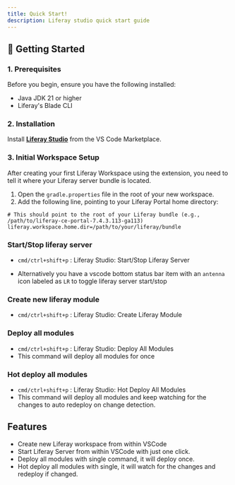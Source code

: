 ```yaml
---
title: Quick Start!
description: Liferay studio quick start guide
---
```


## 🏁 Getting Started

### 1. Prerequisites

Before you begin, ensure you have the following installed:

- Java JDK 21 or higher
- Liferay's Blade CLI

### 2. Installation

Install [**Liferay Studio**](https://marketplace.visualstudio.com/items?itemName=maratib.liferay-studio) from the VS Code Marketplace.

### 3. Initial Workspace Setup

After creating your first Liferay Workspace using the extension, you need to tell it where your Liferay server bundle is located.

1.  Open the `gradle.properties` file in the root of your new workspace.
2.  Add the following line, pointing to your Liferay Portal home directory:

```properties
# This should point to the root of your Liferay bundle (e.g., /path/to/liferay-ce-portal-7.4.3.113-ga113)
liferay.workspace.home.dir=/path/to/your/liferay/bundle
```

### Start/Stop liferay server

- `cmd/ctrl+shift+p` : Liferay Studio: Start/Stop Liferay Server

- Alternatively you have a vscode bottom status bar item with an `antenna` icon labeled as `LR` to toggle liferay server start/stop

### Create new liferay module

- `cmd/ctrl+shift+p` : Liferay Studio: Create Liferay Module

### Deploy all modules

- `cmd/ctrl+shift+p` : Liferay Studio: Deploy All Modules
- This command will deploy all modules for once

### Hot deploy all modules

- `cmd/ctrl+shift+p` : Liferay Studio: Hot Deploy All Modules
- This command will deploy all modules and keep watching for the changes to auto redeploy on change detection.

## Features

- Create new Liferay workspace from within VSCode
- Start Liferay Server from within VSCode with just one click.
- Deploy all modules with single command, it will deploy once.
- Hot deploy all modules with single, it will watch for the changes and redeploy if changed.
